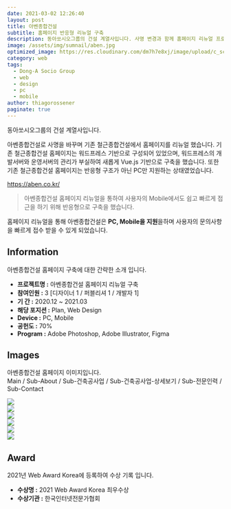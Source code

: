 ```yaml
---
date: 2021-03-02 12:26:40
layout: post
title: 아벤종합건설
subtitle: 홈페이지 반응형 리뉴얼 구축
description: 동아쏘시오그룹의 건설 계열사입니다. 사명 변경과 함께 홈페이지 리뉴얼 프로젝트를 진행했습니다.
image: /assets/img/sumnail/aben.jpg
optimized_image: https://res.cloudinary.com/dm7h7e8xj/image/upload/c_scale,w_380/v1559822138/theme9_v273a9.jpg
category: web
tags:
  - Dong-A Socio Group
  - web
  - design
  - pc
  - mobile
author: thiagorossener
paginate: true
---
```


<link rel="stylesheet" href="/assets/css/slick.css">
<link rel="stylesheet" href="/assets/css/slick-theme.css">


동아쏘시오그룹의 건설 계열사입니다.

아벤종합건설로 사명을 바꾸며 기존 철근종합건설에서 홈페이지를 리뉴얼 했습니다. 기존 철근종합건설 홈페이지는 워드프레스 기반으로 구성되어 있었으며, 워드프레스의 개발서버와 운영서버의 관리가 부실하여
새롭게 Vue.js 기반으로 구축을 했습니다. 또한 기존 철근종합건설 홈페이지는 반응형 구조가 아닌 PC만 지원하는 상태였었습니다.

<a href="https://aben.co.kr/" target="_blank">https://aben.co.kr/</a>


> 아벤종합건설 홈페이지 리뉴얼을 통하여 사용자의 Mobile에서도 쉽고 빠르게 접근을 하기 위해 반응형으로 구축을 했습니다.

홈페이지 리뉴얼을 통해 아벤종합건설은 **PC, Mobile을 지원**을하며 사용자의 문의사항을 빠르게 접수 받을 수 있게 되었습니다.


<!--page-->

## Information

아벤종합건설 홈페이지 구축에 대한 간략한 소개 입니다.

- **프로젝트명 :** 아벤종합건설 홈페이지 리뉴얼 구축
- **참여인원 :** 3 [디자이너 1 / 퍼블리셔 1 / 개발자 1]
- **기 간 :** 2020.12 ~ 2021.03 
- **해당 포지션 :** Plan, Web Design
- **Device :** PC, Mobile
- **공헌도 :** 70%
- **Program :** Adobe Photoshop, Adobe Illustrator, Figma


<!--page-->

## Images

아벤종합건설 홈페이지 이미지입니다.<br>
Main / Sub-About / Sub-건축공사업 / Sub-건축공사업-상세보기 / Sub-전문인력 / Sub-Contact

<section class="quotes">
  <div class="bubble">
    <img src="/assets/img/slide/aben01.jpg" />
  </div>
  <div class="bubble">
    <img src="/assets/img/slide/aben02.jpg" /> 
  </div>
  <div class="bubble">
    <img src="/assets/img/slide/aben03.jpg" /> 
  </div>
  <div class="bubble">
    <img src="/assets/img/slide/aben04.jpg" /> 
  </div>
  <div class="bubble">
    <img src="/assets/img/slide/aben05.jpg" /> 
  </div>
  <div class="bubble">
    <img src="/assets/img/slide/aben06.jpg" /> 
  </div>
</section>




<!--page-->

## Award

2021년 Web Award Korea에 등록하여 수상 기록 입니다.

- **수상명 :** 2021 Web Award Korea 최우수상
- **수상기관 :** 한국인터넷전문가협회

<!--page-->



<script type="text/javascript" src="https://cdnjs.cloudflare.com/ajax/libs/jquery/2.1.3/jquery.min.js"></script>
<script type="text/javascript" src="https://cdn.jsdelivr.net/jquery.slick/1.5.0/slick.min.js"></script>

<script>
	$('.quotes').slick({
  dots: true,
  infinite: true,
  autoplay: false,
  autoplaySpeed: 6000,
  speed: 800,
  slidesToShow: 1,
  adaptiveHeight: true
});
$( document ).ready(function() {
$('.no-fouc').removeClass('no-fouc');
});
</script>





